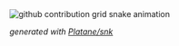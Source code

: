<picture>
  <source media="(prefers-color-scheme: dark)" srcset="https://raw.githubusercontent.com/loccai/loccai/output/github-contribution-grid-snake-dark.svg">
  <source media="(prefers-color-scheme: light)" srcset="https://raw.githubusercontent.com/loccai/loccai/output/github-contribution-grid-snake.svg">
  <img alt="github contribution grid snake animation" src="https://raw.githubusercontent.com/loccai/loccai/output/github-contribution-grid-snake.svg">
</picture>

_generated with [Platane/snk](https://github.com/Platane/snk)_
